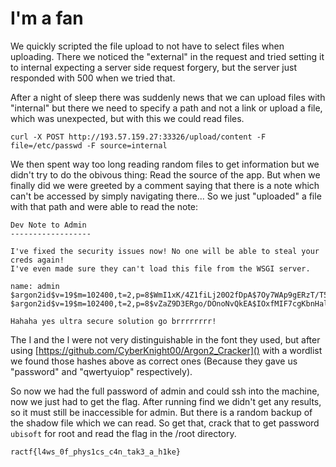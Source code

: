 # I'm a fan

We quickly scripted the file upload to not have
to select files when uploading. There we noticed
the "external" in the request and tried setting it
to internal expecting a server side request forgery, but 
the server just responded with 500 when we tried that.

After a night of sleep there was suddenly news that
we can upload files with "internal" but there we need
to specify a path and not a link or upload a file, which
was unexpected, but with this we could read files.

`curl -X POST http://193.57.159.27:33326/upload/content -F file=/etc/passwd -F source=internal`

We then spent way too long reading random files to
get information but we didn't try to do the obivous thing:
Read the source of the app. But when we finally did we
were greeted by a comment saying that there is
a note which can't be accessed by simply navigating there...
So we just "uploaded" a file with that path and were able to
read the note:

```
Dev Note to Admin
------------------

I've fixed the security issues now! No one will be able to steal your creds again!
I've even made sure they can't load this file from the WSGI server.

name: admin
$argon2id$v=19$m=102400,t=2,p=8$WmI1xK/4Z1fiLj20O2fDpA$7Oy7WAp9gERzT/T5RlDXCw
$argon2id$v=19$m=102400,t=2,p=8$vZaZ9D3ERgo/DOnoNvQkEA$IOxfMIF7cgKbnHalTLU9uA

Hahaha yes ultra secure solution go brrrrrrrr!
```

The I and the l were not very distinguishable in the font they used, but after
using [https://github.com/CyberKnight00/Argon2_Cracker]() with a wordlist we found
those hashes above as correct ones (Because they gave us "password" and "qwertyuiop"
respectively).

So now we had the full password of admin and could ssh into the machine, now we just
had to get the flag. After running find we didn't get any results, so it must
still be inaccessible for admin. But there is a random backup of the shadow file
which we can read. So get that, crack that to get password `ubisoft` for root
and read the flag in the /root directory.

`ractf{l4ws_0f_phys1cs_c4n_tak3_a_h1ke}`
